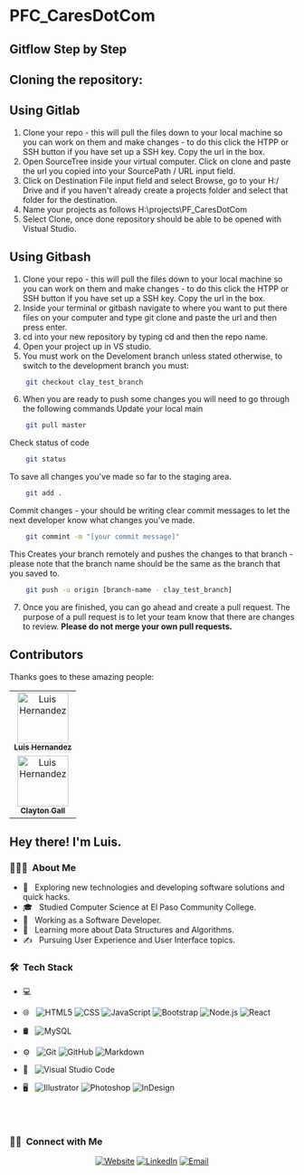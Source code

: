 # PFC_CaresDotCom

## Gitflow Step by Step 

## Cloning the repository:

## Using Gitlab
1. Clone your repo - this will pull the files down to your local machine so you can work on them and make changes - to do this click the HTPP or SSH button if you have set up a SSH key. Copy the url in the box.
2. Open SourceTree inside your virtual computer. Click on clone and paste the url you copied into your SourcePath / URL input field.
3. Click on Destination File input field and select Browse, go to your H:/ Drive and if you haven't already create a projects folder and select that folder for the destination.
4. Name your projects as follows H:\projects\PF_CaresDotCom
5. Select Clone, once done repository should be able to be opened with Vistual Studio.


 ## Using Gitbash
1. Clone your repo - this will pull the files down to your local machine so you can work on them and make changes - to do this click the HTPP or SSH button if you have set up a SSH key. Copy the url in the box.
2. Inside your terminal or gitbash navigate to where you want to put there files on your computer and type git clone and paste the url and then press enter.
3. cd into your new repository by typing cd and then the repo name.
4. Open your project up in VS studio.
5. You must work on the Develoment branch unless stated otherwise, to switch to the development branch you must:
```sh
    git checkout clay_test_branch
```
6. When you are ready to push some changes you will need to go through the following commands
Update your local main
```sh
    git pull master
```
Check status of code
```sh
    git status 
```
To save all changes you've made so far to the staging area.
```sh
    git add .
```
Commit changes - your should be writing clear commit messages to let the next developer know what changes you've made.
```sh
    git commint -m "[your commit message]"
```
This Creates your branch remotely and pushes the changes to that branch - please note that the branch name should be the same as the branch that you saved to.
```sh
    git push -u origin [branch-name - clay_test_branch]
```
7. Once you are finished, you can go ahead and create a pull request. The purpose of a pull request is to let your team know that there are changes to review. **Please do not merge your own pull requests.**
## Contributors

Thanks goes to these amazing people:
<table>
<tr><td align="center"><a href="https://github.com/DatBoiLuiskrrt"><img src="https://avatars.githubusercontent.com/u/42678545?v=4" width="90px;" alt="Luis Hernandez"/><br /><sub><b>Luis Hernandez</b></sub></a>
  <tr><td align="center"><a href="[https://github.com/DatBoiLuiskrrt](https://github.com/Clay467)"><img src="https://avatars.githubusercontent.com/u/96357194?v=4" width="90px;" alt="Luis Hernandez"/><br /><sub><b>Clayton Gall</b></sub></a>
</table>
<h2> Hey there! I'm Luis.</h2>

<h3> 👨🏻‍💻 &nbsp;About Me </h3>

- 🤔 &nbsp; Exploring new technologies and developing software solutions and quick hacks.
- 🎓 &nbsp; Studied Computer Science at El Paso Community College.
- 💼 &nbsp; Working as a Software Developer.
- 🌱 &nbsp; Learning more about Data Structures and Algorithms.
- ✍️ &nbsp; Pursuing User Experience and User Interface topics.

<h3> 🛠 &nbsp;Tech Stack</h3>

- 💻 &nbsp;

- 🌐 &nbsp;
  ![HTML5](https://img.shields.io/badge/-HTML5-333333?style=flat&logo=HTML5)
  ![CSS](https://img.shields.io/badge/-CSS-333333?style=flat&logo=CSS3&logoColor=1572B6)
  ![JavaScript](https://img.shields.io/badge/-JavaScript-333333?style=flat&logo=javascript)
  ![Bootstrap](https://img.shields.io/badge/-Bootstrap-333333?style=flat&logo=bootstrap&logoColor=563D7C)
  ![Node.js](https://img.shields.io/badge/-Node.js-333333?style=flat&logo=node.js)
  ![React](https://img.shields.io/badge/-React-333333?style=flat&logo=react)
- 🛢 &nbsp;
  ![MySQL](https://img.shields.io/badge/-MySQL-333333?style=flat&logo=mysql)
- ⚙️ &nbsp;
  ![Git](https://img.shields.io/badge/-Git-333333?style=flat&logo=git)
  ![GitHub](https://img.shields.io/badge/-GitHub-333333?style=flat&logo=github)
  ![Markdown](https://img.shields.io/badge/-Markdown-333333?style=flat&logo=markdown)
- 🔧 &nbsp;
  ![Visual Studio Code](https://img.shields.io/badge/-Visual%20Studio%20Code-333333?style=flat&logo=visual-studio-code&logoColor=007ACC)
- 🖥 &nbsp;
  ![Illustrator](https://img.shields.io/badge/-Illustrator-333333?style=flat&logo=adobe-illustrator)
  ![Photoshop](https://img.shields.io/badge/-Photoshop-333333?style=flat&logo=adobe-photoshop)
  ![InDesign](https://img.shields.io/badge/-InDesign-333333?style=flat&logo=adobe-indesign)

<br/>


<br/>

<h3> 🤝🏻 &nbsp;Connect with Me </h3>

<p align="center">
<a href="https://www.luishernandezdev.com/"><img alt="Website" src="https://img.shields.io/badge/Website-www.luishernandezdev.com-blue?style=flat-square&logo=google-chrome"></a>
<a href="https://www.linkedin.com/in/luishernandezdev/"><img alt="LinkedIn" src="https://img.shields.io/badge/LinkedIn-Luis%20Hernandez-blue?style=flat-square&logo=linkedin"></a>
<a href="mailto:luishernandezdeveloper@gmail.com"><img alt="Email" src="https://img.shields.io/badge/Email-luishernandezdeveloper@gmail.com-blue?style=flat-square&logo=gmail"></a>
</p>

